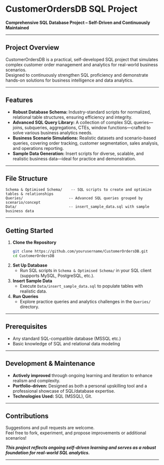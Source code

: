 # CustomerOrdersDB SQL Project

**Comprehensive SQL Database Project – Self-Driven and Continuously Maintained**

***

## Project Overview

CustomerOrdersDB is a practical, self-developed SQL project that simulates complex customer order management and analytics for real-world business scenarios.  
Designed to continuously strengthen SQL proficiency and demonstrate hands-on solutions for business intelligence and data analytics.

***

## Features

- **Robust Database Schema:** Industry-standard scripts for normalized, relational table structures, ensuring efficiency and integrity.
- **Advanced SQL Query Library:** A collection of complex SQL queries—joins, subqueries, aggregations, CTEs, window functions—crafted to solve various business analytics needs.
- **Business Scenario Simulations:** Realistic datasets and scenario-based queries, covering order tracking, customer segmentation, sales analysis, and operations reporting.
- **Sample Data Generation:** Insert scripts for diverse, scalable, and realistic business data—ideal for practice and demonstration.

***

## File Structure

```
Schema & Optimised Schema/    -- SQL scripts to create and optimize tables & relationships
Queries/                     -- Advanced SQL queries grouped by scenario/concept
Data/                        -- insert_sample_data.sql with sample business data
```

***

## Getting Started

1. **Clone the Repository**
    ```bash
    git clone https://github.com/yourusername/CustomerOrdersDB.git
    cd CustomerOrdersDB
    ```
2. **Set Up Database**
    - Run SQL scripts in `Schema & Optimised Schema/` in your SQL client (supports MySQL, PostgreSQL, etc.).
3. **Insert Sample Data**
    - Execute `Data/insert_sample_data.sql` to populate tables with realistic data.
4. **Run Queries**
    - Explore practice queries and analytics challenges in the `Queries/` directory.

***

## Prerequisites

- Any standard SQL-compatible database (MSSQL etc.)
- Basic knowledge of SQL and relational data modeling

***

## Development & Maintenance

- **Actively improved** through ongoing learning and iteration to enhance realism and complexity.
- **Portfolio-driven:** Designed as both a personal upskilling tool and a professional showcase of SQL/database expertise.
- **Technologies Used:** SQL (MSSQL), Git.

***

## Contributions

Suggestions and pull requests are welcome.  
Feel free to fork, experiment, and propose improvements or additional scenarios!


**_This project reflects ongoing self-driven learning and serves as a robust foundation for real-world SQL analytics._**

***
